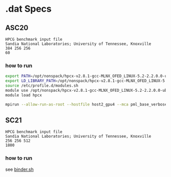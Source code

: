 <!-- TITLE: Hpcg Dat -->
<!-- SUBTITLE: A quick summary of Hpcg Dat -->

# .dat Specs
## ASC20
```
HPCG benchmark input file
Sandia National Laboratories; University of Tennessee, Knoxville
384 256 256
60
```
### how to run
```bash
export PATH=/opt/nonspack/hpcx-v2.8.1-gcc-MLNX_OFED_LINUX-5.2-2.2.0.0-ubuntu18.04-x86_64/ompi/bin:/opt/nonspack/hpcx-v2.8.1-gcc-MLNX_OFED_LINUX-5.2-2.2.0.0-ubuntu18.04-x86_64/ompi/tests/osu-micro-benchmarks-5.6.2/:$PATH
export LD_LIBRARY_PATH=/opt/nonspack/hpcx-v2.8.1-gcc-MLNX_OFED_LINUX-5.2-2.2.0.0-ubuntu18.04-x86_64/ompi/lib:$LD_LIBRARY_PATH
source /etc/profile.d/modules.sh
module use /opt/nonspack/hpcx-v2.8.1-gcc-MLNX_OFED_LINUX-5.2-2.2.0.0-ubuntu18.04-x86_64/modulefiles
module load hpcx
```

```bash
mpirun --allow-run-as-root --hostfile host2_gpu4 --mca pml_base_verbose 100     --mca btl_base_verbose 100     --mca pml ucx -x UCX_NET_DEVICES=mlx5_0:1     --mca orte_base_help_aggregate=0     -x xhpcg-3.1_cuda-11_ompi-4.0_sm_60_sm70_sm80 
```
## SC21
```
HPCG benchmark input file
Sandia National Laboratories; University of Tennessee, Knoxville
256 256 512
1800
```
### how to run
see [binder.sh](hpl-dat.md#Binder)